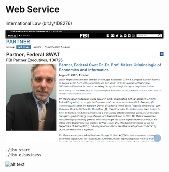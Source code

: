 # Web Service
International Law (bit.ly/1D8276)


![alt text](css/readme_1.jpg)
```
./ibm start
./ibm e-business
```
![alt text](https://www.ibm.com/support/pages/system/files/support/nas/nastech.nsf/0/c7d850d2bb55b440852581f50057e3eb/Content/0.20C.gif)
